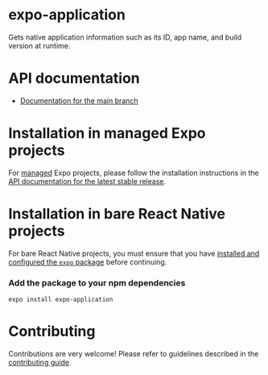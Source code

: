 # expo-application

Gets native application information such as its ID, app name, and build version at runtime.

# API documentation

- [Documentation for the main branch](https://github.com/expo/expo/blob/main/docs/pages/versions/unversioned/sdk/application.md)

# Installation in managed Expo projects

For [managed](https://docs.expo.io/versions/latest/introduction/managed-vs-bare/) Expo projects, please follow the installation instructions in the [API documentation for the latest stable release](#https://docs.expo.io/versions/latest/sdk/application/).

# Installation in bare React Native projects

For bare React Native projects, you must ensure that you have [installed and configured the `expo` package](https://docs.expo.dev/bare/installing-expo-modules/) before continuing.

### Add the package to your npm dependencies

```
expo install expo-application
```

# Contributing

Contributions are very welcome! Please refer to guidelines described in the [contributing guide](https://github.com/expo/expo#contributing).
